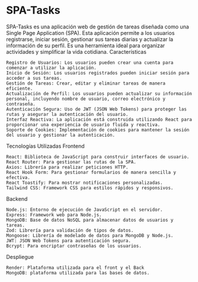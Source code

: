 # SPA-Tasks

SPA-Tasks es una aplicación web de gestión de tareas diseñada como una Single Page Application (SPA). Esta aplicación permite a los usuarios registrarse, iniciar sesión, gestionar sus tareas diarias y actualizar la información de su perfil. Es una herramienta ideal para organizar actividades y simplificar la vida cotidiana.
Características

    Registro de Usuarios: Los usuarios pueden crear una cuenta para comenzar a utilizar la aplicación.
    Inicio de Sesión: Los usuarios registrados pueden iniciar sesión para acceder a sus tareas.
    Gestión de Tareas: Crear, editar y eliminar tareas de manera eficiente.
    Actualización de Perfil: Los usuarios pueden actualizar su información personal, incluyendo nombre de usuario, correo electrónico y contraseña.
    Autenticación Segura: Uso de JWT (JSON Web Tokens) para proteger las rutas y asegurar la autenticación del usuario.
    Interfaz Reactiva: La aplicación está construida utilizando React para proporcionar una experiencia de usuario fluida y reactiva.
    Soporte de Cookies: Implementación de cookies para mantener la sesión del usuario y gestionar la autenticación.

Tecnologías Utilizadas
Frontend

    React: Biblioteca de JavaScript para construir interfaces de usuario.
    React Router: Para gestionar las rutas de la SPA.
    Axios: Librería para realizar peticiones HTTP.
    React Hook Form: Para gestionar formularios de manera sencilla y efectiva.
    React Toastify: Para mostrar notificaciones personalizadas.
    Tailwind CSS: Framework CSS para estilos rápidos y responsivos.

Backend

    Node.js: Entorno de ejecución de JavaScript en el servidor.
    Express: Framework web para Node.js.
    MongoDB: Base de datos NoSQL para almacenar datos de usuarios y tareas.
    Zod: Librería para validación de tipos de datos.
    Mongoose: Librería de modelado de datos para MongoDB y Node.js.
    JWT: JSON Web Tokens para autenticación segura.
    Bcrypt: Para encriptar contraseñas de los usuarios.

Despliegue

    Render: Plataforma utilizada para el front y el Back
    MongoDB: plataforma utilizada para las bases de datos.
